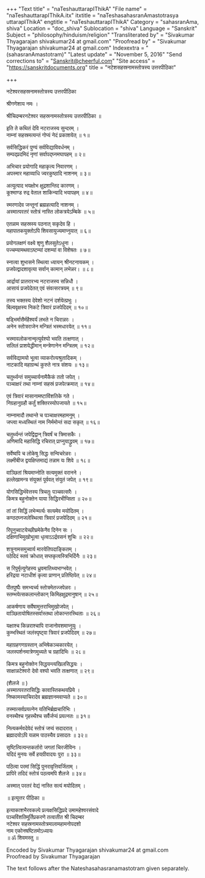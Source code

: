 +++
"Text title" = "naTeshauttarapIThikA"
"File name" = "naTeshauttarapIThikA.itx"
itxtitle = "naTeshasahasranAmastotrasya uttarapIThikA"
engtitle = "naTeshauttarapIThikA"
Category = "sahasranAma, shiva"
Location = "doc_shiva"
Sublocation = "shiva"
Language = "Sanskrit"
Subject = "philosophy/hinduism/religion"
"Transliterated by" = "Sivakumar Thyagarajan shivakumar24 at gmail.com"
"Proofread by" = "Sivakumar Thyagarajan shivakumar24 at gmail.com"
Indexextra = "(sahasranAmastotram)"
"Latest update" = "November 5, 2016"
"Send corrections to" = "Sanskrit@cheerful.com"
"Site access" = "https://sanskritdocuments.org"
title = "नटेशसहस्रनामस्तोत्रस्य उत्तरपीठिका"

+++
  
 नटेश्वरसहस्रनामस्तोत्रस्य उत्तरपीठिका   
  
श्रीगणेशाय नमः ।  
  
श्रीचिदम्बरनटेश्वर सहस्रनामस्तोत्रस्य उत्तरपीठिका ॥  
  
इति ते कथितं देवि नटराजस्य सुन्दरम् ।  
नाम्नां सहस्रमत्यन्तं गोप्यं नेदं प्रकाशयेत् ॥ १॥  
  
सर्वसिद्धिकरं पुण्यं सर्वविद्याविवर्धनम् ।  
सम्पद्प्रदमिदं नृणां सर्वापद्घ्नमघापहम् ॥ २॥  
  
अभिचार प्रयोगादि महाकृत्य निवारणम् ।  
अपस्मार महाव्याधि ज्वरकुष्ठादि नाशनम् ॥ ३॥  
  
अत्युत्पाद भयक्षोभ क्षुद्रशान्तिद कारणम् ।  
कूश्माण्ड रुद्र वेताल शाकिन्यादि भयापहम् ॥ ४॥  
  
स्मरणादेव जन्तूनां ब्रह्महत्यादि नाशनम् ।  
अस्मात्परतरं स्तोत्रं नास्ति लोकत्रयेऽम्बिके ॥ ५॥  
  
एतन्नाम सहस्रस्य पठनात् सकृदेव हि ।  
महापातकयुक्तोऽपि शिवसायुज्यमाप्नुयात् ॥ ६॥  
  
प्रयोगलक्षणं वक्ष्ये शृणु शैलसुतेऽधुना ।  
पज्चम्यामथवाऽष्टम्यां दशम्यां वा विशेषतः ॥ ७॥  
  
स्नात्वा शुभासने स्थित्वा ध्यायन् श्रीनटनायकम् ।  
प्रजपेत्द्वादशावृत्या सर्वान् कामान् लभेन्नर। ॥ ८॥  
  
आर्द्रायां प्रातरारभ्य नटराजस्य सन्निधौ ।  
आसायं प्रजपेदेतत् एवं संवत्सरत्रयम् ॥ ९॥  
  
तस्य भक्तस्य देवेशो नटनं दर्शयेत्प्रभुः ।  
बिल्ववृक्षस्य निकटे त्रिवारं प्रजपेदिदम् ॥ १०॥  
  
षड्भिर्मासैर्महैश्वर्यं लभते न चिरान्नरः ।  
अनेन स्तोत्रराजेन मन्त्रितं भस्मधारयेत् ॥ ११॥  
  
भस्मावलोकनान्मृत्युर्वश्यो भवति तत्क्षणात् ।  
सलिलं प्राशयेद्धीमान् मन्त्रेणानेन मन्त्रितम् ॥ १२॥  
  
सर्वविद्यामयो भूत्वा व्याकरोत्यश्रुतादिकम् ।  
नाटकादि महाग्रन्थं कुरुते नात्र संशयः ॥ १३॥  
  
चतुर्थ्यन्तं समुच्चार्यनामैकैकं ततो जपेत् ।  
पञ्चाक्षरं तथा नाम्नां सहस्रं प्रजपेत्क्रमात् ॥ १४॥  
  
एवं त्रिवारं मासानामष्टाविंशतिके गते ।  
निग्रहानुग्रहौ कर्तुं शक्तिरस्योपजायते ॥ १५॥  
  
नाम्नामादौ तथान्ते च पञ्चाक्षरमहामनुम् ।  
जप्त्वा मध्यस्थितं नाम निर्ममोन्तं सदा सकृत् ॥ १६॥  
  
चतुर्थ्यन्तं जपेद्विद्वान् त्रिवर्षं च त्रिमासकैः ।  
अणिमादि महासिद्धि रचिरात् प्राप्नुयाद्ध्रुवम् ॥ १७॥  
  
सर्वेष्वपि च लोकेषु सिद्धः सन्विचरेन्नरः ।  
लक्ष्मीबीज द्वयक्षिप्तमाद्यं तन्नाम यः शिवे ॥ १८॥  
  
वाञ्छितां श्रियमाप्नोति सत्यमुक्तं वरानने ।  
हल्लेखामन्त्र संयुक्तं पूर्ववत् संयुतं जपेत् ॥ १९॥  
  
योगसिद्धिर्भवेत्तस्य त्रिचतुः पञ्चवत्सरैः ।  
किमत्र बहुनोक्तेन याया सिद्धिरभीप्सिता ॥ २०॥  
  
तां तां सिद्धिं लभेन्मर्त्यः सत्यमेव मयोदितम् ।  
कण्ठदघ्नजलेस्थित्वा त्रिवारं प्रजपेदिदम् ॥ २१॥  
  
रिपूनुच्वाटयेच्छीघ्रमेकेनैव दिनेन सः ।  
दक्षिणाभिमुखोभूत्वा धृत्वाऽऽर्द्रवसनं शुचिः ॥ २२॥  
  
शत्रुनामसमुच्वार्य मारयेतिपदाङ्कितम् ।  
पठेदिदं स्तवं क्रोधात् सप्तकृत्वस्त्रिभिर्दिनैः ॥ २३॥  
  
स रिपुर्मृत्युगेहस्य ध्रुवमातिथ्यभाग्भवेत् ।  
हरिद्रया नटाधीशं कृत्वा प्राणान् प्रतिष्ठिपेत् ॥ २४॥  
  
पीतपुष्पैः समभ्यर्च्य स्तोत्रमेतज्जपेन्नरः ।  
स्तम्भयेत्सकलान्लोकान् किमिहक्षुद्रमानुषान् ॥ २५॥  
  
आकर्षणाय सर्वेषामुत्तराभिमुखोजपेत् ।  
वाञ्छितायोषितस्सर्वास्तथा लोकान्तरस्थिताः ॥ २६॥  
  
यक्षाश्च किन्नराश्चापि राजानोवशमाप्नुयुः ।  
कुम्भस्थितं जलंस्पृष्ट्वा त्रिवारं प्रजपेदिदम् ॥ २७॥  
  
महाग्रहगणग्रस्तान् अभिषेकञ्चकारयेत् ।  
जलस्पर्शनमात्रेणमुच्यते च ग्रहादिभिः ॥ २८॥  
  
किमत्र बहुनोक्तेन सिद्धयन्त्यखिलसिद्धयः ।  
साक्षान्नटेश्वरो देवो वश्यो भवति तत्क्षणात् ॥ २९॥  
  
 (शैलजे ॥ )   
अस्मात्परतरासिद्धिः कावास्तिकथयप्रिये ।  
निष्कामस्याचिरादेव ब्रह्मज्ञानमवाप्यते ॥ ३०॥  
  
तस्मात्सर्वप्रयत्नेन यतिभिर्ब्रह्मचारिभिः ।  
वनस्थैश्च गृहस्थैश्च सर्वैर्जप्यं प्रयत्नतः ॥ ३१॥  
  
नित्यकर्मवदेवेदं स्तोत्रं जप्यं सदादरात् ।  
ब्रह्मादयोऽपि यन्नाम पाठस्यैव प्रसादतः ॥ ३२॥  
  
सृष्टित्वित्यन्तकर्तारो जगतां चिरजीविनः ।  
यदिदं मुनयः सर्वे हयग्रीवादयः पुरा ॥ ३३॥  
  
पठित्वा परमां सिद्धिं पुनरावृत्तिवर्जिताम् ।  
प्रापिरे तदिदं स्तोत्रं पठत्वमपि शैलजे ॥ ३४॥  
  
अस्मात् परतरं वेद्यं नास्ति सत्यं मयोदितम् ।  
  
 ॥ इत्युत्तर पीठिका ॥  
  
इत्याकाशभैरवकल्पे प्रत्यक्षसिद्धिप्रदे उमामहेश्वरसंवादे  
पञ्चविंशतिमूर्तिप्रकरणे तत्वातीत श्री चिदम्बर  
नटेश्वर सहस्रनामस्तोत्रमालामहामनोपदशो  
नाम एकोनषष्टितमोऽध्यायः  
॥ ॐ शिवमस्तु ॥  
  
  
Encoded by Sivakumar Thyagarajan shivakumar24 at gmail.com  
Proofread by Sivakumar Thyagarajan  
  
The text follows after the Nateshasahasranamastotram given separately.  
  
